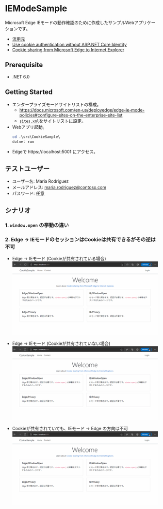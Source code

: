 # IEModeSample
Microsoft Edge IEモードの動作確認のために作成したサンプルWebアプリケーションです。
* [流用元](https://github.com/dotnet/AspNetCore.Docs/tree/main/aspnetcore/security/authentication/cookie/samples/3.x/CookieSample)
* [Use cookie authentication without ASP.NET Core Identity](https://docs.microsoft.com/en-us/aspnet/core/security/authentication/cookie?view=aspnetcore-6.0)
* [Cookie sharing from Microsoft Edge to Internet Explorer](https://docs.microsoft.com/en-us/deployedge/edge-ie-mode-add-guidance-cookieshare)

## Prerequisite
* .NET 6.0

## Getting Started
* エンタープライズモードサイトリストの構成。
    * https://docs.microsoft.com/en-us/deployedge/edge-ie-mode-policies#configure-sites-on-the-enterprise-site-list
    * [`sites.xml`](sites.xml)をサイトリストに設定。
* Webアプリ起動。
    ```powershell
    cd .\src\CookieSample\
    dotnet run
    ```
* Edgeで https://localhost:5001 にアクセス。

## テストユーザー
* ユーザー名: Maria Rodriguez
* メールアドレス: maria.rodriguez@contoso.com
* パスワード: 任意

## シナリオ
### 1. `window.open` の挙動の違い

### 2. Edge -> IEモードのセッションはCookieは共有できるがその逆は不可
* Edge -> IEモード (Cookieが共有されている場合)
    ![](shared-cookie-edge-to-ie.gif)
* Edge -> IEモード (Cookieが共有されていない場合)
    ![](not-shared-cookie.gif)

* Cookieが共有されていても、IEモード -> Edge の方向は不可
    ![](shared-cookie-ie-to-edge.gif)
